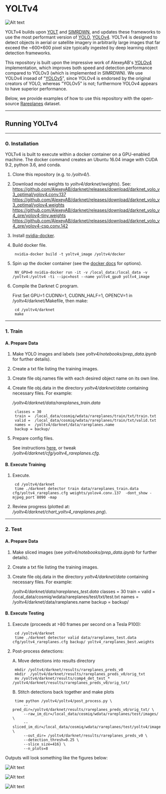 # YOLTv4 # 

![Alt text](/results/__examples/header.jpg?raw=true "")
 
 YOLTv4 builds upon [YOLT]( https://github.com/avanetten/yolt) and [SIMRDWN]( https://github.com/avanetten/simrdwn), and updates these frameworks to use the most performant version of [YOLO](https://pjreddie.com/darknet/yolo/), [YOLOv4](https://github.com/AlexeyAB/darknet). YOLTv4 is designed to detect objects in aerial or satellite imagery in arbitrarily large images that far exceed the ~600×600 pixel size typically ingested by deep learning object detection frameworks.  
 
 This repository is built upon the impressive work of AlexeyAB's [YOLOv4](https://github.com/AlexeyAB/darknet) implementation, which improves both speed and detection performance compared to YOLOv3 (which is implemented in SIMRDWN). We use YOLOv4 insead of "[YOLOv5](https://github.com/ultralytics/yolov5)", since YOLOv4 is endorsed by the original creators of YOLO, whereas "YOLOv5" is not; furthermore YOLOv4 appears to have superior performance. 
 
 Below, we provide examples of how to use this repository with the open-source [Rareplanes](https://registry.opendata.aws/rareplanes/) dataset. 
 
____
## Running YOLTv4

___

### 0. Installation

YOLTv4 is built to execute within a docker container on a GPU-enabled machine.  The docker command creates an Ubuntu 16.04 image with CUDA 9.2, python 3.6, and conda.

1. Clone this repository (e.g. to _/yoltv4/_).

2. Download model weights to _yoltv4/darknet/weights_).
	See:
	    https://github.com/AlexeyAB/darknet/releases/download/darknet_yolo_v3_optimal/yolov4.conv.137
    	https://github.com/AlexeyAB/darknet/releases/download/darknet_yolo_v3_optimal/yolov4.weights
    	https://github.com/AlexeyAB/darknet/releases/download/darknet_yolo_v4_pre/yolov4-tiny.weights
        https://github.com/AlexeyAB/darknet/releases/download/darknet_yolo_v4_pre/yolov4-csp.conv.142


2. Install [nvidia-docker](https://github.com/NVIDIA/nvidia-docker).
 
3. Build docker file.

		nvidia-docker build -t yoltv4_image /yoltv4/docker
	
4. Spin up the docker container (see the [docker docs](https://docs.docker.com/engine/reference/commandline/run/) for options).

        NV_GPU=0 nvidia-docker run -it -v /local_data:/local_data -v /yoltv4:/yoltv4 -ti --ipc=host --name yoltv4_gpu0 yoltv4_image
	
5. Compile the Darknet C program.

    First Set GPU=1 CUDNN=1, CUDNN_HALF=1, OPENCV=1 in /yoltv4/darknet/Makefile, then make:
	
	    cd /yoltv4/darknet
	    make
	

___

### 1. Train

#### A. Prepare Data

1. Make YOLO images and labels (see _yoltv4/notebooks/prep\_data.ipynb_ for further details).

2. Create a txt file listing the training images.

3. Create file obj.names file with each desired object name on its own line.

4. Create file obj.data in the directory _yoltv4/darknet/data_ containing necessary files.  For example:

	_/yoltv4/darknet/data/rareplanes\_train.data_
        
        classes = 30
        train =  /local_data/cosmiq/wdata/rareplanes/train/txt/train.txt
        valid =  /local_data/cosmiq/wdata/rareplanes/train/txt/valid.txt
        names =  /yoltv4/darknet/data/rareplanes.name
        backup = backup/

5. Prepare config files.

    See instructions [here](https://github.com/AlexeyAB/darknet#how-to-train-to-detect-your-custom-objects), or tweak _/yoltv4/darknet/cfg/yoltv4\_rareplanes.cfg_.

#### B. Execute Training
    
1. Execute.

        cd /yoltv4/darknet
	    time ./darknet detector train data/rareplanes_train.data  cfg/yoltv4_rareplanes.cfg weights/yolov4.conv.137  -dont_show -mjpeg_port 8090 -map

2. Review progress (plotted at: _/yoltv4/darknet/chart\_yoltv4\_rareplanes.png_).
  


___

### 2. Test

#### A. Prepare Data

1. Make sliced images (see _yoltv4/notebooks/prep\_data.ipynb_ for further details).

2. Create a txt file listing the training images.

3. Create file obj.data in the directory _yoltv4/darknet/data_ containing necessary files.  For example:

	_/yoltv4/darknet/data/rareplanes_test.data_
        classes = 30
        train = 
        valid =  /local_data/cosmiq/wdata/rareplanes/test/txt/test.txt
        names =  /yoltv4/darknet/data/rareplanes.name
        backup = backup/

#### B. Execute Testing


1. Execute (proceeds at >80 frames per second on a Tesla P100):

        cd /yoltv4/darknet
	    time ./darknet detector valid data/rareplanes_test.data cfg/yoltv4_rareplanes.cfg backup/ yoltv4_rareplanes_best.weights

2. Post-process detections:

	A. Move detections into results directory
    
		mkdir /yoltv4/darknet/results/rareplanes_preds_v0
		mkdir  /yoltv4/darknet/results/rareplanes_preds_v0/orig_txt
		mv /yoltv4/darknet/results/comp4_det_test_*  /yoltv4/darknet/results/rareplanes_preds_v0/orig_txt/
	B. Stitch detections back together and make plots
    
		time python /yoltv4/yoltv4/post_process.py \
		    --pred_dir=/yoltv4/darknet/results/rareplanes_preds_v0/orig_txt/ \
		    --raw_im_dir=/local_data/cosmiq/wdata/rareplanes/test/images/ \
		    --sliced_im_dir=/local_data/cosmiq/wdata/rareplanes/test/yoltv4/images_slice/ \
		    --out_dir= /yoltv4/darknet/results/rareplanes_preds_v0 \
		    --detection_thresh=0.25 \
		    --slice_size=416} \
		    --n_plots=8
		 

Outputs will look something like the figures below:

![Alt text](/results/__examples/rareplanes0.jpg?raw=true "")

![Alt text](/results/__examples/rareplanes1.jpg?raw=true "")

![Alt text](/results/__examples/rareplanes2.jpg?raw=true "")


